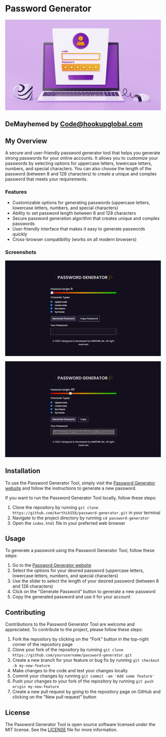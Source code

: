 # Password Generator

![Password Generator](assets/img/docs-img/secure.png)
##  DeMayhemed by Code@hookupglobal.com
##  My Overview 

A secure and user-friendly password generator tool that helps you generate strong passwords for your online accounts. It allows you to customize your passwords by selecting options for uppercase letters, lowercase letters, numbers, and special characters. You can also choose the length of the password (between 8 and 128 characters) to create a unique and complex password that meets your requirements.

###  Features 

- Customizable options for generating passwords (uppercase letters, lowercase letters, numbers, and special characters)
- Ability to set password length between 8 and 128 characters
- Secure password generation algorithm that creates unique and complex passwords
- User-friendly interface that makes it easy to generate passwords quickly
- Cross-browser compatibility (works on all modern browsers)

###  Screenshots 

![Password Generator Screenshot 1](assets/img/screenshot-docs/pc-1.png)

![Password Generator Screenshot 2](assets/img/screenshot-docs/pc-2.png)

##  Installation 

To use the Password Generator Tool, simply visit the [Password Generator website](https://password-generator-karthik.netlify.app/) and follow the instructions to generate a new password. 

If you want to run the Password Generator Tool locally, follow these steps:

1. Clone the repository by running `git clone https://github.com/karthik558/password-generator.git` in your terminal
2. Navigate to the project directory by running `cd password-generator`
3. Open the `index.html` file in your preferred web browser

##  Usage 

To generate a password using the Password Generator Tool, follow these steps:

1. Go to the [Password Generator website](https://password-generator-karthik.netlify.app/)
2. Select the options for your desired password (uppercase letters, lowercase letters, numbers, and special characters)
3. Use the slider to select the length of your desired password (between 8 and 128 characters)
4. Click on the "Generate Password" button to generate a new password
5. Copy the generated password and use it for your account

##  Contributing 

Contributions to the Password Generator Tool are welcome and appreciated. To contribute to the project, please follow these steps:

1. Fork the repository by clicking on the "Fork" button in the top-right corner of the repository page
2. Clone your fork of the repository by running `git clone https://github.com/yourusername/password-generator.git`
3. Create a new branch for your feature or bug fix by running `git checkout -b my-new-feature`
4. Make changes to the code and test your changes locally
5. Commit your changes by running `git commit -am 'Add some feature'`
6. Push your changes to your fork of the repository by running `git push origin my-new-feature`
7. Create a new pull request by going to the repository page on GitHub and clicking on the "New pull request" button

##  License 

The Password Generator Tool is open source software licensed under the MIT license. See the [LICENSE](LICENSE) file for more information.
